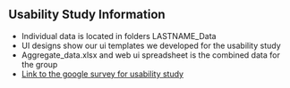 
## Usability Study Information
- Individual data is located in folders LASTNAME_Data
- UI designs show our ui templates we developed for the usability study 
- Aggregate_data.xlsx and web ui spreadsheet is the combined data for the group
- [Link to the google survey for usability study](https://docs.google.com/forms/d/1M8M01izLzoM4edJnAjZVs76HCpS-gUjfsyUb6R_0aUU/edit)
